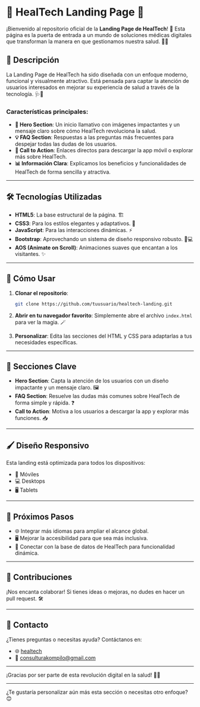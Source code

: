 

# 🌟 HealTech Landing Page 🌟

¡Bienvenido al repositorio oficial de la **Landing Page de HealTech**! 🚀 Esta página es la puerta de entrada a un mundo de soluciones médicas digitales que transforman la manera en que gestionamos nuestra salud. 💊✨

## 📖 Descripción

La Landing Page de HealTech ha sido diseñada con un enfoque moderno, funcional y visualmente atractivo. Está pensada para captar la atención de usuarios interesados en mejorar su experiencia de salud a través de la tecnología. 🩺📱

### Características principales:
- **🌌 Hero Section**: Un inicio llamativo con imágenes impactantes y un mensaje claro sobre cómo HealTech revoluciona la salud.
- **💡 FAQ Section**: Respuestas a las preguntas más frecuentes para despejar todas las dudas de los usuarios.
- **🎯 Call to Action**: Enlaces directos para descargar la app móvil o explorar más sobre HealTech.
- **📊 Información Clara**: Explicamos los beneficios y funcionalidades de HealTech de forma sencilla y atractiva.

---

## 🛠️ Tecnologías Utilizadas

- **HTML5**: La base estructural de la página. 🏗️
- **CSS3**: Para los estilos elegantes y adaptativos. 🎨
- **JavaScript**: Para las interacciones dinámicas. ⚡
- **Bootstrap**: Aprovechando un sistema de diseño responsivo robusto. 📱💻
- **AOS (Animate on Scroll)**: Animaciones suaves que encantan a los visitantes. ✨

---

## 🚀 Cómo Usar

1. **Clonar el repositorio**:
   ```bash
   git clone https://github.com/tuusuario/healtech-landing.git
   ```

2. **Abrir en tu navegador favorito**:
   Simplemente abre el archivo `index.html` para ver la magia. 🪄

3. **Personalizar**:
   Edita las secciones del HTML y CSS para adaptarlas a tus necesidades específicas.

---

## 🌟 Secciones Clave

- **Hero Section**: Capta la atención de los usuarios con un diseño impactante y un mensaje claro. 🖼️
- **FAQ Section**: Resuelve las dudas más comunes sobre HealTech de forma simple y rápida. ❓
- **Call to Action**: Motiva a los usuarios a descargar la app y explorar más funciones. 📥

---

## 🖌️ Diseño Responsivo

Esta landing está optimizada para todos los dispositivos:
- 📱 Móviles
- 💻 Desktops
- 🖥️ Tablets

---

## 📢 Próximos Pasos

- 🌐 Integrar más idiomas para ampliar el alcance global.
- 🖥️ Mejorar la accesibilidad para que sea más inclusiva.
- 💾 Conectar con la base de datos de HealTech para funcionalidad dinámica.

---

## 🤝 Contribuciones

¡Nos encanta colaborar! Si tienes ideas o mejoras, no dudes en hacer un pull request. 🛠️

---

## 💬 Contacto

¿Tienes preguntas o necesitas ayuda? Contáctanos en:
- 🌐 [healtech](https://www.instagram.com/kompilo_/)
- 📧 consulturakompilo@gmail.com


---

¡Gracias por ser parte de esta revolución digital en la salud! 🚀💙

--- 

¿Te gustaría personalizar aún más esta sección o necesitas otro enfoque? 😊
